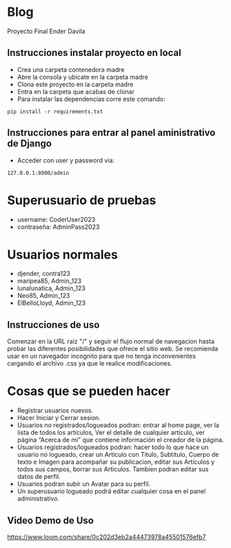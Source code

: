 # Blog
Proyecto Final Ender Davila

## Instrucciones instalar proyecto en local
+ Crea una carpeta contenedora madre
+ Abre la consola y ubicate en la carpeta madre
+ Clona este proyecto en la carpeta madre
+ Entra en la carpeta que acabas de clonar
+ Para instalar las dependencias corre este comando:

```
pip install -r requirements.txt
```

## Instrucciones para entrar al panel aministrativo de Django
+ Acceder con user y password via:
```
127.0.0.1:8000/admin
```

# Superusuario de pruebas
+ username: CoderUser2023
+ contraseña: AdminPass2023

# Usuarios normales
+ djender, contra123
+ maripea85, Admin_123
+ lunalunatica, Admin_123
+ Neo85, Admin_123
+ ElBelloLloyd, Admin_123

## Instrucciones de uso
Comenzar en la URL raiz "/" y seguir el flujo normal de navegacion hasta probar las diferentes posibilidades que ofrece el sitio web. Se recomienda usar en un navegador incognito para que no tenga inconvenientes cargando el archivo .css ya que le realice modificaciones.

# Cosas que se pueden hacer
+ Registrar usuarios nuevos.
+ Hacer Iniciar y Cerrar sesion.
+ Usuarios no registrados/logueados podran: entrar al home page, ver la lista de todos los artículos, Ver el detalle de cualquier artículo, ver página “Acerca de mi” que contiene información el creador de la página.
+ Usuarios registrados/logueados podran: hacer todo lo que hace un usuario no logueado, crear un Artículo con Titulo, Subtitulo, Cuerpo de texto e Imagen para acompañar su publicacion, editar sus Artículos y todos sus campos, borrar sus Articulos. Tambien podran editar sus datos de perfil.
+ Usuarios podran subir un Avatar para su perfil.
+ Un superusuario logueado podrá editar cualquier cosa en el panel administrativo.

## Video Demo de Uso
https://www.loom.com/share/0c202d3eb2a44473978a45501576efb7